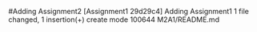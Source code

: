 #Adding Assignment2
[Assignment1 29d29c4] Adding Assignment1
 1 file changed, 1 insertion(+)
 create mode 100644 M2A1/README.md
